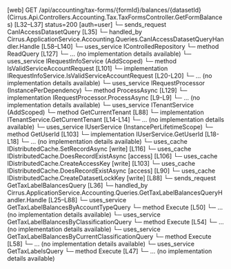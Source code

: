 [web] GET /api/accounting/tax-forms/{formId}/balances/{datasetId}  (Cirrus.Api.Controllers.Accounting.Tax.TaxFormsController.GetFormBalances)  [L32–L37] status=200 [auth=user]
  └─ sends_request CanIAccessDatasetQuery [L35]
    └─ handled_by Cirrus.ApplicationService.Accounting.Queries.CanIAccessDatasetQueryHandler.Handle [L58–L140]
      └─ uses_service IControlledRepository<Dataset>
        └─ method ReadQuery [L127]
          └─ ... (no implementation details available)
      └─ uses_service IRequestInfoService (AddScoped)
        └─ method IsValidServiceAccountRequest [L101]
          └─ implementation IRequestInfoService.IsValidServiceAccountRequest [L20-L20]
          └─ ... (no implementation details available)
      └─ uses_service IRequestProcessor (InstancePerDependency)
        └─ method ProcessAsync [L129]
          └─ implementation IRequestProcessor.ProcessAsync [L9-L9]
          └─ ... (no implementation details available)
      └─ uses_service ITenantService (AddScoped)
        └─ method GetCurrentTenant [L88]
          └─ implementation ITenantService.GetCurrentTenant [L14-L14]
          └─ ... (no implementation details available)
      └─ uses_service IUserService (InstancePerLifetimeScope)
        └─ method GetUserId [L103]
          └─ implementation IUserService.GetUserId [L18-L18]
          └─ ... (no implementation details available)
      └─ uses_cache IDistributedCache.SetRecordAsync [write] [L116]
      └─ uses_cache IDistributedCache.DoesRecordExistAsync [access] [L106]
      └─ uses_cache IDistributedCache.CreateAccessKey [write] [L103]
      └─ uses_cache IDistributedCache.DoesRecordExistAsync [access] [L90]
      └─ uses_cache IDistributedCache.CreateDatasetLockKey [write] [L88]
  └─ sends_request GetTaxLabelBalancesQuery [L36]
    └─ handled_by Cirrus.ApplicationService.Accounting.Queries.GetTaxLabelBalancesQueryHandler.Handle [L25–L88]
      └─ uses_service GetTaxLabelBalancesByAccountTypeQuery
        └─ method Execute [L50]
          └─ ... (no implementation details available)
      └─ uses_service GetTaxLabelBalancesByClassificationQuery
        └─ method Execute [L54]
          └─ ... (no implementation details available)
      └─ uses_service GetTaxLabelBalancesByCurrentClassificationQuery
        └─ method Execute [L58]
          └─ ... (no implementation details available)
      └─ uses_service GetTaxLabelsQuery
        └─ method Execute [L47]
          └─ ... (no implementation details available)


